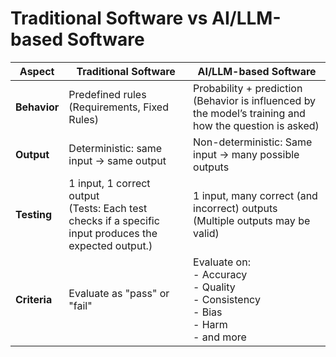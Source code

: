 # Traditional Software vs AI/LLM-based Software

| Aspect      | Traditional Software                                                                 | AI/LLM-based Software                                                                                     |
|-------------|--------------------------------------------------------------------------------------|----------------------------------------------------------------------------------------------------------|
| **Behavior** | Predefined rules (Requirements, Fixed Rules)                                         | Probability + prediction (Behavior is influenced by the model’s training and how the question is asked) |
| **Output**   | Deterministic: same input → same output                                              | Non-deterministic: Same input → many possible outputs                                                   |
| **Testing**  | 1 input, 1 correct output<br>(Tests: Each test checks if a specific input produces the expected output.) | 1 input, many correct (and incorrect) outputs<br>(Multiple outputs may be valid)                        |
| **Criteria** | Evaluate as "pass" or "fail"                                                        | Evaluate on:<br>- Accuracy<br>- Quality<br>- Consistency<br>- Bias<br>- Harm<br>- and more              |